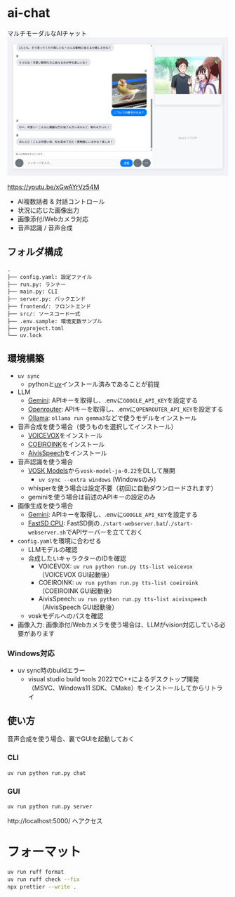 # ai-chat

マルチモーダルなAIチャット
![](./screenshot/img1.png)

https://youtu.be/xGwAYrVz54M

- AI複数話者 & 対話コントロール
- 状況に応じた画像出力
- 画像添付/Webカメラ対応
- 音声認識 / 音声合成

## フォルダ構成

```
.
├── config.yaml: 設定ファイル
├── run.py: ランナー
├── main.py: CLI
├── server.py: バックエンド
├── frontend/: フロントエンド
├── src/: ソースコード一式
├── .env.sample: 環境変数サンプル
├── pyproject.toml
└── uv.lock
```

## 環境構築

- `uv sync`
    - pythonと[uv](https://github.com/astral-sh/uv)インストール済みであることが前提
- LLM
    - [Gemini](https://aistudio.google.com/apikey): APIキーを取得し、.envに`GOOGLE_API_KEY`を設定する
    - [Openrouter](https://openrouter.ai/): APIキーを取得し、.envに`OPENROUTER_API_KEY`を設定する
    - [Ollama](https://ollama.com/): `ollama run gemma3`などで使うモデルをインストール
- 音声合成を使う場合（使うものを選択してインストール）
    - [VOICEVOX](https://voicevox.hiroshiba.jp/)をインストール
    - [COEIROINK](https://coeiroink.com/download)をインストール
    - [AivisSpeech](https://aivis-project.com/)をインストール
- 音声認識を使う場合
    - [VOSK Models](https://alphacephei.com/vosk/models)から`vosk-model-ja-0.22`をDLして展開
        - `uv sync --extra windows` (Windowsのみ)
    - whisperを使う場合は設定不要（初回に自動ダウンロードされます）
    - geminiを使う場合は前述のAPIキーの設定のみ
- 画像生成を使う場合
    - [Gemini](https://aistudio.google.com/apikey): APIキーを取得し、.envに`GOOGLE_API_KEY`を設定する
    - [FastSD CPU](https://github.com/rupeshs/fastsdcpu): FastSD側の`./start-webserver.bat`/`./start-webserver.sh`でAPIサーバーを立てておく
- `config.yaml`を環境に合わせる
    - LLMモデルの確認
    - 合成したいキャラクターのIDを確認
        - VOICEVOX: `uv run python run.py tts-list voicevox`（VOICEVOX GUI起動後）
        - COEIROINK: `uv run python run.py tts-list coeiroink`（COEIROINK GUI起動後）
        - AivisSpeech: `uv run python run.py tts-list aivisspeech`（AivisSpeech GUI起動後）
    - voskモデルへのパスを確認
- 画像入力: 画像添付/Webカメラを使う場合は、LLMがvision対応している必要があります

### Windows対応

- uv sync時のbuildエラー
    - visual studio build tools 2022でC++によるデスクトップ開発（MSVC、Windows11 SDK、CMake）をインストールしてからリトライ

## 使い方

音声合成を使う場合、裏でGUIを起動しておく

### CLI

```sh
uv run python run.py chat
```

### GUI

```sh
uv run python run.py server
```

http://localhost:5000/ へアクセス

# フォーマット

```sh
uv run ruff format
uv run ruff check --fix
npx prettier --write .
```

